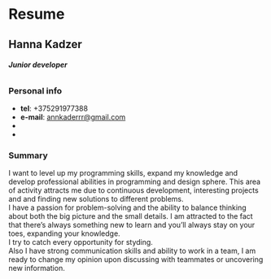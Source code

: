 # **Resume**

## **Hanna Kadzer**

###### ***Junior developer***

### Personal info

* __tel__: +375291977388  
* __e-mail__: annkaderrr@gmail.com  
* [__LinkedIn__]: (https://www.linkedin.com/in/hanna-kadzer-73b470164/)  
* [__Github__]: (https://github.com/annkader)

### Summary

I want to level up my programming skills, expand my knowledge and develop professional abilities in programming and design sphere.
This area of ​​activity attracts me due to continuous development, interesting projects and and finding new solutions to different problems.  
I have a passion for problem-solving and the ability to balance thinking about both the big picture and the small details. 
I am attracted to the fact that there’s always something new to learn and you’ll always stay on your toes, expanding your knowledge.  
I try to catch every opportunity for styding.  
Also I have strong communication skills and ability to work in a team, I am ready to change my opinion upon discussing with teammates or uncovering new information.